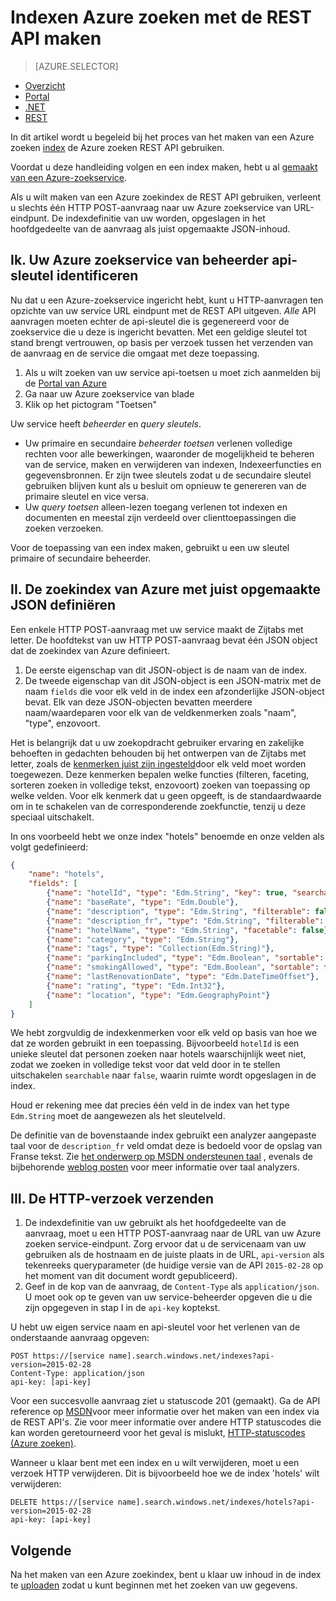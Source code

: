 <properties
    pageTitle="Indexen Azure zoeken met de REST API maken | Microsoft Azure | De zoekservice gehoste cloud"
    description="Een index maken in code met behulp van de Azure zoeken HTTP REST API."
    services="search"
    documentationCenter=""
    authors="ashmaka"
    manager="jhubbard"
    editor=""
    tags="azure-portal"/>

<tags
    ms.service="search"
    ms.devlang="rest-api"
    ms.workload="search"
    ms.topic="get-started-article"
    ms.tgt_pltfrm="na"
    ms.date="08/29/2016"
    ms.author="ashmaka"/>

# <a name="create-an-azure-search-index-using-the-rest-api"></a>Indexen Azure zoeken met de REST API maken
> [AZURE.SELECTOR]
- [Overzicht](search-what-is-an-index.md)
- [Portal](search-create-index-portal.md)
- [.NET](search-create-index-dotnet.md)
- [REST](search-create-index-rest-api.md)


In dit artikel wordt u begeleid bij het proces van het maken van een Azure zoeken [index](https://msdn.microsoft.com/library/azure/dn798941.aspx) de Azure zoeken REST API gebruiken.

Voordat u deze handleiding volgen en een index maken, hebt u al [gemaakt van een Azure-zoekservice](search-create-service-portal.md).

Als u wilt maken van een Azure zoekindex de REST API gebruiken, verleent u slechts één HTTP POST-aanvraag naar uw Azure zoekservice van URL-eindpunt. De indexdefinitie van uw worden, opgeslagen in het hoofdgedeelte van de aanvraag als juist opgemaakte JSON-inhoud.


## <a name="i-identify-your-azure-search-services-admin-api-key"></a>Ik. Uw Azure zoekservice van beheerder api-sleutel identificeren
Nu dat u een Azure-zoekservice ingericht hebt, kunt u HTTP-aanvragen ten opzichte van uw service URL eindpunt met de REST API uitgeven. *Alle* API aanvragen moeten echter de api-sleutel die is gegenereerd voor de zoekservice die u deze is ingericht bevatten. Met een geldige sleutel tot stand brengt vertrouwen, op basis per verzoek tussen het verzenden van de aanvraag en de service die omgaat met deze toepassing.

1. Als u wilt zoeken van uw service api-toetsen u moet zich aanmelden bij de [Portal van Azure](https://portal.azure.com/)
2. Ga naar uw Azure zoekservice van blade
3. Klik op het pictogram "Toetsen"

Uw service heeft *beheerder* en *query sleutels*.

 - Uw primaire en secundaire *beheerder toetsen* verlenen volledige rechten voor alle bewerkingen, waaronder de mogelijkheid te beheren van de service, maken en verwijderen van indexen, Indexeerfuncties en gegevensbronnen. Er zijn twee sleutels zodat u de secundaire sleutel gebruiken blijven kunt als u besluit om opnieuw te genereren van de primaire sleutel en vice versa.
 - Uw *query toetsen* alleen-lezen toegang verlenen tot indexen en documenten en meestal zijn verdeeld over clienttoepassingen die zoeken verzoeken.

Voor de toepassing van een index maken, gebruikt u een uw sleutel primaire of secundaire beheerder.

## <a name="ii-define-your-azure-search-index-using-well-formed-json"></a>II. De zoekindex van Azure met juist opgemaakte JSON definiëren
Een enkele HTTP POST-aanvraag met uw service maakt de Zijtabs met letter. De hoofdtekst van uw HTTP POST-aanvraag bevat één JSON object dat de zoekindex van Azure definieert.

1. De eerste eigenschap van dit JSON-object is de naam van de index.
2. De tweede eigenschap van dit JSON-object is een JSON-matrix met de naam `fields` die voor elk veld in de index een afzonderlijke JSON-object bevat. Elk van deze JSON-objecten bevatten meerdere naam/waardeparen voor elk van de veldkenmerken zoals "naam", "type", enzovoort.

Het is belangrijk dat u uw zoekopdracht gebruiker ervaring en zakelijke behoeften in gedachten behouden bij het ontwerpen van de Zijtabs met letter, zoals de [kenmerken juist zijn ingesteld](https://msdn.microsoft.com/library/azure/dn798941.aspx)door elk veld moet worden toegewezen. Deze kenmerken bepalen welke functies (filteren, faceting, sorteren zoeken in volledige tekst, enzovoort) zoeken van toepassing op welke velden. Voor elk kenmerk dat u geen opgeeft, is de standaardwaarde om in te schakelen van de corresponderende zoekfunctie, tenzij u deze speciaal uitschakelt.

In ons voorbeeld hebt we onze index "hotels" benoemde en onze velden als volgt gedefinieerd:

```JSON
{
    "name": "hotels",  
    "fields": [
        {"name": "hotelId", "type": "Edm.String", "key": true, "searchable": false, "sortable": false, "facetable": false},
        {"name": "baseRate", "type": "Edm.Double"},
        {"name": "description", "type": "Edm.String", "filterable": false, "sortable": false, "facetable": false},
        {"name": "description_fr", "type": "Edm.String", "filterable": false, "sortable": false, "facetable": false, "analyzer": "fr.lucene"},
        {"name": "hotelName", "type": "Edm.String", "facetable": false},
        {"name": "category", "type": "Edm.String"},
        {"name": "tags", "type": "Collection(Edm.String)"},
        {"name": "parkingIncluded", "type": "Edm.Boolean", "sortable": false},
        {"name": "smokingAllowed", "type": "Edm.Boolean", "sortable": false},
        {"name": "lastRenovationDate", "type": "Edm.DateTimeOffset"},
        {"name": "rating", "type": "Edm.Int32"},
        {"name": "location", "type": "Edm.GeographyPoint"}
    ]
}
```

We hebt zorgvuldig de indexkenmerken voor elk veld op basis van hoe we dat ze worden gebruikt in een toepassing. Bijvoorbeeld `hotelId` is een unieke sleutel dat personen zoeken naar hotels waarschijnlijk weet niet, zodat we zoeken in volledige tekst voor dat veld door in te stellen uitschakelen `searchable` naar `false`, waarin ruimte wordt opgeslagen in de index.

Houd er rekening mee dat precies één veld in de index van het type `Edm.String` moet de aangewezen als het sleutelveld.

De definitie van de bovenstaande index gebruikt een analyzer aangepaste taal voor de `description_fr` veld omdat deze is bedoeld voor de opslag van Franse tekst. Zie [het onderwerp op MSDN ondersteunen taal](https://msdn.microsoft.com/library/azure/dn879793.aspx) , evenals de bijbehorende [weblog posten](https://azure.microsoft.com/blog/language-support-in-azure-search/) voor meer informatie over taal analyzers.

## <a name="iii-issue-the-http-request"></a>III. De HTTP-verzoek verzenden
1. De indexdefinitie van uw gebruikt als het hoofdgedeelte van de aanvraag, moet u een HTTP POST-aanvraag naar de URL van uw Azure zoeken service-eindpunt. Zorg ervoor dat u de servicenaam van uw gebruiken als de hostnaam en de juiste plaats in de URL, `api-version` als tekenreeks queryparameter (de huidige versie van de API `2015-02-28` op het moment van dit document wordt gepubliceerd).
2. Geef in de kop van de aanvraag, de `Content-Type` als `application/json`. U moet ook op te geven van uw service-beheerder opgeven die u die zijn opgegeven in stap I in de `api-key` koptekst.


U hebt uw eigen service naam en api-sleutel voor het verlenen van de onderstaande aanvraag opgeven:


    POST https://[service name].search.windows.net/indexes?api-version=2015-02-28
    Content-Type: application/json
    api-key: [api-key]


Voor een succesvolle aanvraag ziet u statuscode 201 (gemaakt). Ga de API reference op [MSDN](https://msdn.microsoft.com/library/azure/dn798941.aspx)voor meer informatie over het maken van een index via de REST API's. Zie voor meer informatie over andere HTTP statuscodes die kan worden geretourneerd voor het geval is mislukt, [HTTP-statuscodes (Azure zoeken)](https://msdn.microsoft.com/library/azure/dn798925.aspx).

Wanneer u klaar bent met een index en u wilt verwijderen, moet u een verzoek HTTP verwijderen. Dit is bijvoorbeeld hoe we de index 'hotels' wilt verwijderen:

    DELETE https://[service name].search.windows.net/indexes/hotels?api-version=2015-02-28
    api-key: [api-key]


## <a name="next"></a>Volgende
Na het maken van een Azure zoekindex, bent u klaar uw inhoud in de index te [uploaden](search-what-is-data-import.md) zodat u kunt beginnen met het zoeken van uw gegevens.
